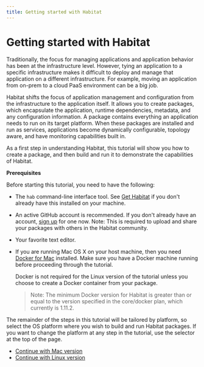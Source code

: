 ```yaml
---
title: Getting started with Habitat
---
```


# Getting started with Habitat
Traditionally, the focus for managing applications and application behavior has been at the infrastructure level. However, tying an application to a specific infrastructure makes it difficult to deploy and manage that application on a different infrastructure. For example, moving an application from on-prem to a cloud PaaS environment can be a big job.

Habitat shifts the focus of application management and configuration from the infrastructure to the application itself. It allows you to create packages, which encapsulate the application, runtime dependencies, metadata, and any configuration information. A package contains everything an application needs to run on its target platform. When these packages are installed and run as services, applications become dynamically configurable, topology aware, and have monitoring capabilities built in.

As a first step in understanding Habitat, this tutorial will show you how to create a package, and then build and run it to demonstrate the capabilities of Habitat.

**Prerequisites**

Before starting this tutorial, you need to have the following:

*   The `hab` command-line interface tool. See [Get Habitat](/docs/get-habitat) if you don't already have this installed on your machine.
*    An active GitHub account is recommended. If you don't already have an account, [sign up](https://github.com/) for one now. Note: This is required to upload and share your packages with others in the Habitat community.
*   Your favorite text editor.
*   If you are running Mac OS X on your host machine, then you need [Docker for Mac](https://www.docker.com/products/docker) installed. Make sure you have a Docker machine running before proceeding through the tutorial. 

    Docker is not required for the Linux version of the tutorial unless you choose to create a Docker container from your package. 

    > Note: The minimum Docker version for Habitat is greater than or equal to the version specified in the core/docker plan, which currently is 1.11.2.


The remainder of the steps in this tutorial will be tailored by platform, so select the OS platform where you wish to build and run Habitat packages. If you want to change the platform at any step in the tutorial, use the selector at the top of the page.

<ul class="main-content--button-nav">
  <li><a href="/tutorials/getting-started/mac/basic-concepts" class="button cta">Continue with Mac version</a></li>
  <li><a href="/tutorials/getting-started/linux/basic-concepts" class="button cta">Continue with Linux version</a></li>
</ul>
